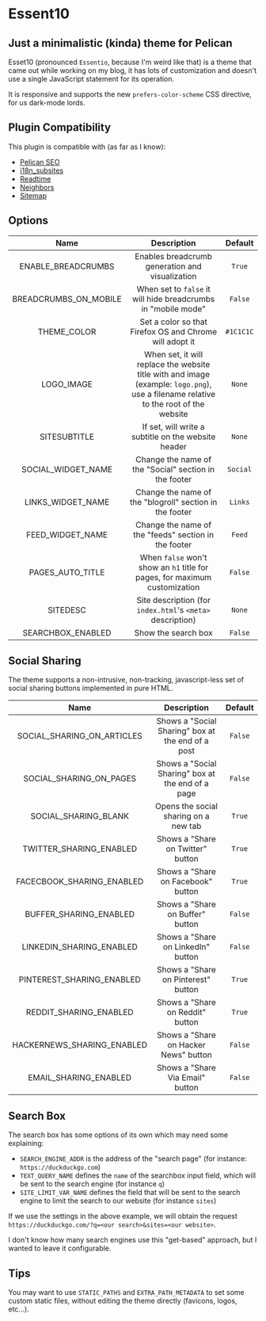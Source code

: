 Essent10
========

Just a minimalistic (kinda) theme for Pelican
---------------------------------------------

Esset10 (pronounced `Essentio`, because I'm weird like that) is a theme that came out while working on my blog, it has lots of customization and doesn't use a single JavaScript statement for its operation.

It is responsive and supports the new `prefers-color-scheme` CSS directive, for us dark-mode lords.

Plugin Compatibility
--------------------

This plugin is compatible with (as far as I know):

- [Pelican SEO](https://github.com/pelican-plugins/seo)
- [i18n_subsites](https://github.com/getpelican/pelican-plugins/tree/master/i18n_subsites)
- [Readtime](https://github.com/JenkinsDev/pelican-readtime)
- [Neighbors](https://github.com/pelican-plugins/neighbors)
- [Sitemap](https://github.com/pelican-plugins/sitemap)

Options
-------

| Name                       | Description                                                                                                                          | Default   |
| :--:                       | :---------:                                                                                                                          | :-------: |
| ENABLE_BREADCRUMBS         | Enables breadcrumb generation and visualization                                                                                      | `True`    |
| BREADCRUMBS_ON_MOBILE      | When set to `false` it will hide breadcrumbs in "mobile mode"                                                                        | `False`   |
| THEME_COLOR                | Set a color so that Firefox OS and Chrome will adopt it                                                                              | `#1C1C1C` |
| LOGO_IMAGE                 | When set, it will replace the website title with and image (example: `logo.png`), use a filename relative to the root of the website | `None`    |
| SITESUBTITLE               | If set, will write a subtitle on the website header                                                                                  | `None`    |
| SOCIAL_WIDGET_NAME         | Change the name of the "Social" section in the footer                                                                                | `Social`  |
| LINKS_WIDGET_NAME          | Change the name of the "blogroll" section in the footer                                                                              | `Links`   |
| FEED_WIDGET_NAME           | Change the name of the "feeds" section in the footer                                                                                 | `Feed`    |
| PAGES_AUTO_TITLE           | When `false` won't show an `h1` title for pages, for maximum customization                                                           | `False`   |
| SITEDESC                   | Site description (for `index.html`'s `<meta>` description)                                                                           | `None`    |
| SEARCHBOX_ENABLED          | Show the search box                                                                                                                  | `False`   |

Social Sharing
--------------

The theme supports a non-intrusive, non-tracking, javascript-less set of social sharing buttons implemented in pure HTML.

| Name                       | Description                                       | Default    |
| :------------------------: | :-----------------------------------------------: | :--------: |
| SOCIAL_SHARING_ON_ARTICLES | Shows a "Social Sharing" box at the end of a post | `False`    |
| SOCIAL_SHARING_ON_PAGES    | Shows a "Social Sharing" box at the end of a page | `False`    |
| SOCIAL_SHARING_BLANK       | Opens the social sharing on a new tab             | `True`     |
| TWITTER_SHARING_ENABLED    | Shows a "Share on Twitter" button                 | `True`     |
| FACECBOOK_SHARING_ENABLED  | Shows a "Share on Facebook" button                | `True`     |
| BUFFER_SHARING_ENABLED     | Shows a "Share on Buffer" button                  | `False`    |
| LINKEDIN_SHARING_ENABLED   | Shows a "Share on LinkedIn" button                | `False`    |
| PINTEREST_SHARING_ENABLED  | Shows a "Share on Pinterest" button               | `True`     |
| REDDIT_SHARING_ENABLED     | Shows a "Share on Reddit" button                  | `True`     |
| HACKERNEWS_SHARING_ENABLED | Shows a "Share on Hacker News" button             | `False`    |
| EMAIL_SHARING_ENABLED      | Shows a "Share Via Email" button                  | `False`    |

Search Box
----------

The search box has some options of its own which may need some explaining:

- `SEARCH_ENGINE_ADDR` is the address of the "search page" (for instance: `https://duckduckgo.com`)
- `TEXT_QUERY_NAME` defines the `name` of the searchbox input field, which will be sent to the search engine (for instance `q`)
- `SITE_LIMIT_VAR_NAME` defines the field that will be sent to the search engine to limit the search to our website (for instance `sites`)

If we use the settings in the above example, we will obtain the request `https://duckduckgo.com/?q=<our search>&sites=<our website>`.

I don't know how many search engines use this "get-based" approach, but I wanted to leave it configurable.

Tips
----

You may want to use `STATIC_PATHS` and `EXTRA_PATH_METADATA` to set some custom static files, without editing the theme directly (favicons, logos, etc...).
